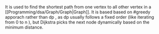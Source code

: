 
It is used to find the shortest path from one vertex to all other vertex in a [[Programming/dsa/Graph/Graph|Graph]].
It is based based on #greedy apporach rather than dp , as dp usually follows a fixed order (like iterating from 0 to n ), but Dijkstra picks the next node dynamically based on the minimum distance.



